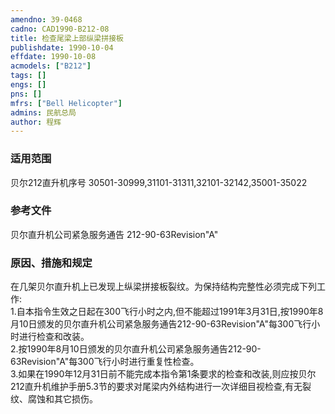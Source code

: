 ```yaml
---
amendno: 39-0468  
cadno: CAD1990-B212-08  
title: 检查尾梁上部纵梁拼接板  
publishdate: 1990-10-04  
effdate: 1990-10-08  
acmodels: ["B212"]  
tags: []  
engs: []  
pns: []  
mfrs: ["Bell Helicopter"]  
admins: 民航总局  
author: 程辉  
---
```

  
### 适用范围  
贝尔212直升机序号 30501-30999,31101-31311,32101-32142,35001-35022  
  
<!--more-->  
### 参考文件  
  贝尔直升机公司紧急服务通告 212-90-63Revision"A"  
  
### 原因、措施和规定  

  在几架贝尔直升机上已发现上纵梁拼接板裂纹。为保持结构完整性必须完成下列工作:  
  1.自本指令生效之日起在300飞行小时之内,但不能超过1991年3月31日,按1990年8月10日颁发的贝尔直升机公司紧急服务通告212-90-63Revision"A"每300飞行小时进行检查和改装。  
  2.按1990年8月10日颁发的贝尔直升机公司紧急服务通告212-90-63Revision"A"每300飞行小时进行重复性检查。  
  3.如果在1990年12月31日前不能完成本指令第1条要求的检查和改装,则应按贝尔212直升机维护手册5.3节的要求对尾梁内外结构进行一次详细目视检查,有无裂纹、腐蚀和其它损伤。  
  
